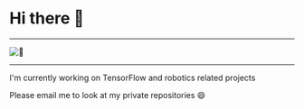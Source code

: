 # Hi there 👋

---

![:eyes:](githubFront.gif)

---

I'm currently working on TensorFlow and robotics related projects

Please email me to look at my private repositories 😄
